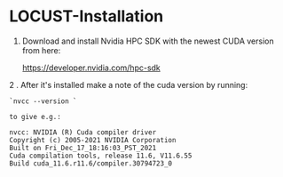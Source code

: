 # LOCUST-Installation

1. Download and install Nvidia HPC SDK with the newest CUDA version from here:
   
   https://developer.nvidia.com/hpc-sdk

2 . After it's installed make a note of the cuda version by running:

    `nvcc --version `
    
    to give e.g.:
    
    nvcc: NVIDIA (R) Cuda compiler driver
    Copyright (c) 2005-2021 NVIDIA Corporation
    Built on Fri_Dec_17_18:16:03_PST_2021
    Cuda compilation tools, release 11.6, V11.6.55
    Build cuda_11.6.r11.6/compiler.30794723_0
